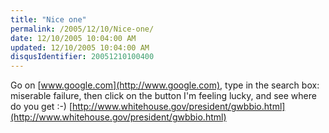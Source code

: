 ```yaml
---
title: "Nice one"
permalink: /2005/12/10/Nice-one/
date: 12/10/2005 10:04:00 AM
updated: 12/10/2005 10:04:00 AM
disqusIdentifier: 20051210100400
---
```

Go on [www.google.com](http://www.google.com), type in the search box: miserable failure, then click on the button I'm feeling lucky, and see 
where do you get :-) [http://www.whitehouse.gov/president/gwbbio.html](http://www.whitehouse.gov/president/gwbbio.html)

